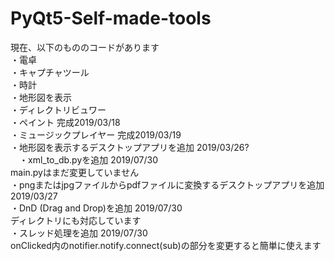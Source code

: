 # PyQt5-Self-made-tools

現在、以下のもののコードがあります <br>
・電卓　<br>
・キャプチャツール <br>
・時計  <br>
・地形図を表示 <br>
・ディレクトリビュワー <br>
・ペイント 完成2019/03/18 <br>
・ミュージックプレイヤー 完成2019/03/19 <br>
・地形図を表示するデスクトップアプリを追加 2019/03/26? <br>
　・xml_to_db.pyを追加 2019/07/30 <br>
   main.pyはまだ変更していません <br>
・pngまたはjpgファイルからpdfファイルに変換するデスクトップアプリを追加 2019/03/27 <br>
・DnD (Drag and Drop)を追加 2019/07/30 <br>
  ディレクトリにも対応しています <br>
・スレッド処理を追加 2019/07/30 <br>
  onClicked内のnotifier.notify.connect(sub)の部分を変更すると簡単に使えます <br>
